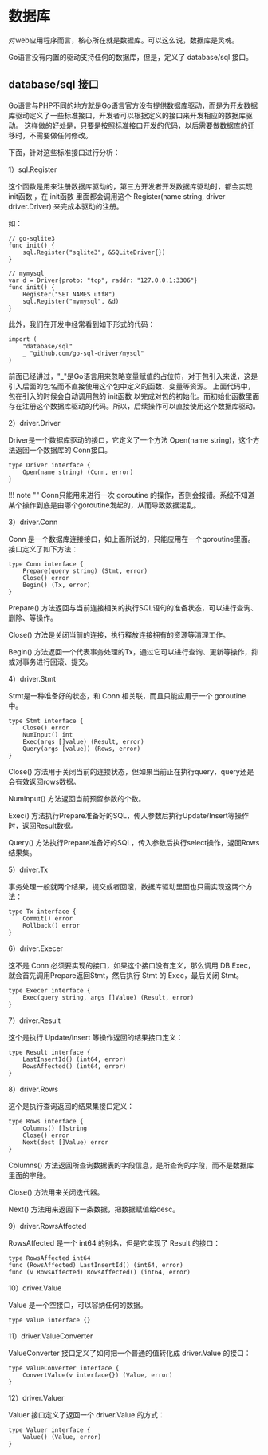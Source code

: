 # 数据库

对web应用程序而言，核心所在就是数据库。可以这么说，数据库是灵魂。

Go语言没有内置的驱动支持任何的数据库，但是，定义了 database/sql 接口。


## database/sql 接口

Go语言与PHP不同的地方就是Go语言官方没有提供数据库驱动，而是为开发数据库驱动定义了一些标准接口，开发者可以根据定义的接口来开发相应的数据库驱动。
这样做的好处是，只要是按照标准接口开发的代码，以后需要做数据库的迁移时，不需要做任何修改。


下面，针对这些标准接口进行分析：

1）sql.Register

这个函数是用来注册数据库驱动的，第三方开发者开发数据库驱动时，都会实现 init函数 ，在 init函数 里面都会调用这个 Register(name string, driver driver.Driver) 来完成本驱动的注册。

如：
```text
// go-sqlite3
func init() {
    sql.Register("sqlite3", &SQLiteDriver{})
}

// mymysql
var d = Driver{proto: "tcp", raddr: "127.0.0.1:3306"}
func init() {
    Register("SET NAMES utf8")
    sql.Register("mymysql", &d)
}
```


此外，我们在开发中经常看到如下形式的代码：
```text
import (
    "database/sql"
    _ "github.com/go-sql-driver/mysql"
)
```
前面已经讲过，"_"是Go语言用来忽略变量赋值的占位符，对于包引入来说，这是引入后面的包名而不直接使用这个包中定义的函数、变量等资源。
上面代码中，包在引入的时候会自动调用包的 init函数 以完成对包的初始化。而初始化函数里面存在注册这个数据库驱动的代码。所以，后续操作可以直接使用这个数据库驱动。


2）driver.Driver

Driver是一个数据库驱动的接口，它定义了一个方法 Open(name string)，这个方法返回一个数据库的 Conn接口。

```text
type Driver interface {
    Open(name string) (Conn, error)
}
```

!!! note ""
    Conn只能用来进行一次 goroutine 的操作，否则会报错。系统不知道某个操作到底是由哪个goroutine发起的，从而导致数据混乱。


3）driver.Conn

Conn 是一个数据库连接接口，如上面所说的，只能应用在一个goroutine里面。接口定义了如下方法：

```text
type Conn interface {
    Prepare(query string) (Stmt, error)
    Close() error
    Begin() (Tx, error)
}
```

Prepare() 方法返回与当前连接相关的执行SQL语句的准备状态，可以进行查询、删除、等操作。

Close() 方法是关闭当前的连接，执行释放连接拥有的资源等清理工作。

Begin() 方法返回一个代表事务处理的Tx，通过它可以进行查询、更新等操作，抑或对事务进行回滚、提交。


4）driver.Stmt

Stmt是一种准备好的状态，和 Conn 相关联，而且只能应用于一个 goroutine 中。

```text
type Stmt interface {
    Close() error
    NumInput() int
    Exec(args []value) (Result, error)
    Query(args [value]) (Rows, error)
}
```

Close() 方法用于关闭当前的连接状态，但如果当前正在执行query，query还是会有效返回rows数据。

NumInput() 方法返回当前预留参数的个数。

Exec() 方法执行Prepare准备好的SQL，传入参数后执行Update/Insert等操作时，返回Result数据。

Query() 方法执行Prepare准备好的SQL，传入参数后执行select操作，返回Rows结果集。


5）driver.Tx

事务处理一般就两个结果，提交或者回滚，数据库驱动里面也只需实现这两个方法：

```text
type Tx interface {
    Commit() error
    Rollback() error
}
```


6）driver.Execer

这不是 Conn 必须要实现的接口，如果这个接口没有定义，那么调用 DB.Exec，就会首先调用Prepare返回Stmt，然后执行 Stmt 的 Exec，最后关闭 Stmt。

```text
type Execer interface {
    Exec(query string, args []Value) (Result, error)
}
```


7）driver.Result

这个是执行 Update/Insert 等操作返回的结果接口定义：

```text
type Result interface {
    LastInsertId() (int64, error)
    RowsAffected() (int64, error)
}
```


8）driver.Rows

这个是执行查询返回的结果集接口定义：

```text
type Rows interface {
    Columns() []string
    Close() error
    Next(dest []Value) error
}
```

Columns() 方法返回所查询数据表的字段信息，是所查询的字段，而不是数据库里面的字段。

Close() 方法用来关闭迭代器。

Next() 方法用来返回下一条数据，把数据赋值给desc。


9）driver.RowsAffected

RowsAffected 是一个 int64 的别名，但是它实现了 Result 的接口：

```text
type RowsAffected int64
func (RowsAffected) LastInsertId() (int64, error)
func (v RowsAffected) RowsAffected() (int64, error)
```


10）driver.Value

Value 是一个空接口，可以容纳任何的数据。

```text
type Value interface {}
```


11）driver.ValueConverter

ValueConverter 接口定义了如何把一个普通的值转化成 driver.Value 的接口：

```text
type ValueConverter interface {
    ConvertValue(v interface{}) (Value, error)
}
```


12）driver.Valuer

Valuer 接口定义了返回一个 driver.Value 的方式：

```text
type Valuer interface {
    Value() (Value, error)
}
```